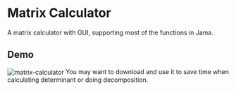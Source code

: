 # Matrix Calculator
A matrix calculator with GUI, supporting most of the functions in Jama.
## Demo
<img src="https://github.com/irsisyphus/pictures/raw/master/Matrix-Calculator/main.png" alt="matrix-calculator" align=center />
You may want to download and use it to save time when calculating determinant or doing decomposition.
